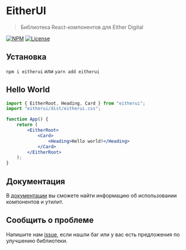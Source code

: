 # EitherUI

> Библиотека React-компонентов для Either Digital

[![NPM](https://img.shields.io/npm/v/eitherui.svg)](https://www.npmjs.com/package/eitherui)
[![License](https://img.shields.io/npm/l/eitherui)](https://github.com/eitherdigital/eitherui/blob/master/LICENSE)

## Установка

`npm i eitherui` или `yarn add eitherui`

## Hello World

```jsx static
import { EitherRoot, Heading, Card } from "eitherui";
import "eitherui/dist/eitherui.css";

function App() {
	return (
		<EitherRoot>
			<Card>
				<Heading>Hello world!</Heading>
			</Card>
		</EitherRoot>
	);
}
```

## Документация

В [документации](https://eitherdigital.github.io/eitherui) вы сможете найти информацию об использовании компонентов и утилит.

## Сообщить о проблеме

Напишите нам [issue](https://github.com/eitherdigital/eitherui/issues/new/choose), если нашли баг или у вас есть предложения по улучшению библиотеки.
